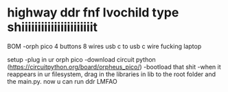 # highway ddr fnf lvochild type shiiiiiiiiiiiiiiiiiiiiiit


BOM
-orph pico
4 buttons
8 wires
usb c to usb c wire
fucking laptop

setup
-plug in ur orph pico
-download circuit python (https://circuitpython.org/board/orpheus_pico/)
-bootload that shit
-when it reappears in ur filesystem, drag in the libraries in lib to the root folder and the main.py. now u can run ddr LMFAO